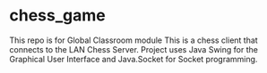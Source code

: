 # chess_game
This repo is for Global Classroom module
This is a chess client that connects to the LAN Chess Server.
Project uses Java Swing for the Graphical User Interface and Java.Socket for Socket programming.
